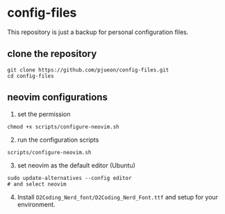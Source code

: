 # config-files
This repository is just a backup for personal configuration files.

## clone the repository
```shell
git clone https://github.com/pjueon/config-files.git
cd config-files
```


## neovim configurations
1. set the permission 
```shell
chmod +x scripts/configure-neovim.sh
```

2. run the configuration scripts
```shell
scripts/configure-neovim.sh
```


3. set neovim as the default editor (Ubuntu)
```shell
sudo update-alternatives --config editor
# and select neovim
```

4. Install `D2Coding_Nerd_font/D2Coding_Nerd_Font.ttf` and setup for your environment.
